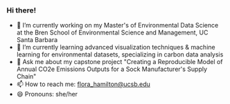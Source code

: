 ### Hi there! 

- 🔭 I’m currently working on my Master's of Environmental Data Science at the Bren School of Environmental Science and Management, UC Santa Barbara 
- 🌱 I’m currently learning advanced visualization techniques & machine learning for environmental datasets, specializing in carbon data analysis 
- 💬 Ask me about my capstone project "Creating a Reproducible Model of Annual CO2e Emissions Outputs for a Sock Manufacturer's Supply Chain" 
- 📫 How to reach me: flora_hamilton@ucsb.edu
- 😄 Pronouns: she/her

  



